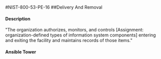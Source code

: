 #NIST-800-53-PE-16
##Delivery And Removal
#### Description
"The organization authorizes, monitors, and controls [Assignment: organization-defined types of information system components] entering and exiting the facility and maintains records of those items."
#### Ansible Tower

